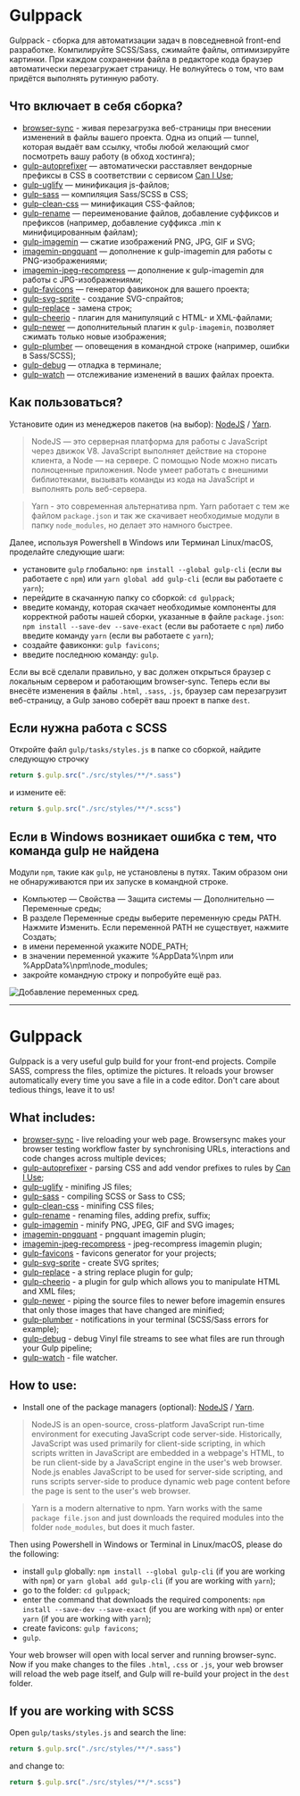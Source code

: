 # Gulppack
Gulppack - сборка для автоматизации задач в повседневной front-end разработке. Компилируйте SCSS/Sass, сжимайте файлы, оптимизируйте картинки. При каждом сохранении файла в редакторе кода браузер автоматически перезагружает страницу. Не волнуйтесь о том, что вам придётся выполнять рутинную работу.

## Что включает в себя сборка?
* [browser-sync](https://browsersync.io/docs/gulp) - живая перезагрузка веб-страницы при внесении изменений в файлы вашего проекта. Одна из опций — tunnel, которая выдаёт вам ссылку, чтобы любой желающий смог посмотреть вашу работу (в обход хостинга);
* [gulp-autoprefixer](https://www.npmjs.com/package/gulp-autoprefixer) — автоматически расставляет вендорные префиксы в CSS в соответствии с сервисом [Can I Use](https://caniuse.com/);
* [gulp-uglify](https://www.npmjs.com/package/gulp-uglify) — минификация js-файлов;
* [gulp-sass](https://www.npmjs.com/package/gulp-sass) — компиляция Sass/SCSS в CSS;
* [gulp-clean-css](https://www.npmjs.com/package/gulp-clean-css) — минификация CSS-файлов;
* [gulp-rename](https://www.npmjs.com/package/gulp-rename) — переименование файлов, добавление суффиксов и префиксов (например, добавление суффикса .min к минифицированным файлам);
* [gulp-imagemin](https://www.npmjs.com/package/gulp-imagemin) — сжатие изображений PNG, JPG, GIF и SVG;
* [imagemin-pngquant](https://www.npmjs.com/package/imagemin-pngquant) — дополнение к gulp-imagemin для работы с PNG-изображениями;
* [imagemin-jpeg-recompress](https://www.npmjs.com/package/imagemin-jpeg-recompress) — дополнение к gulp-imagemin для работы с JPG-изображениями;
* [gulp-favicons](https://github.com/evilebottnawi/favicons) — генератор фавиконок для вашего проекта;
* [gulp-svg-sprite](https://github.com/jkphl/gulp-svg-sprite) - создание SVG-спрайтов;
* [gulp-replace](https://www.npmjs.com/package/gulp-replace) - замена строк;
* [gulp-cheerio](https://www.npmjs.com/package/gulp-cheerio) - плагин для манипуляций с HTML- и XML-файлами; 
* [gulp-newer](https://www.npmjs.com/package/gulp-newer) — дополнительный плагин к ```gulp-imagemin```, позволяет сжимать только новые изображения;
* [gulp-plumber](https://www.npmjs.com/package/gulp-plumber) — оповещения в командной строке (например, ошибки в Sass/SCSS);
* [gulp-debug](https://www.npmjs.com/package/gulp-debug) — отладка в терминале;
* [gulp-watch](https://www.npmjs.com/package/gulp-watch) — отслеживание изменений в ваших файлах проекта.

## Как пользоваться?

Установите один из менеджеров пакетов (на выбор): [NodeJS](https://nodejs.org/en/) / [Yarn](https://yarnpkg.com/en/docs/install).

> NodeJS — это серверная платформа для работы с JavaScript через движок V8. JavaScript выполняет действие на стороне клиента, а Node — на сервере. С помощью Node можно писать полноценные приложения. Node умеет работать с внешними библиотеками, вызывать команды из кода на JavaScript и выполнять роль веб-сервера.

> Yarn - это современная альтернатива npm. Yarn работает с тем же файлом ```package.json``` и так же скачивает необходимые модули в папку ```node_modules```, но делает это намного быстрее.

Далее, используя Powershell в Windows или Терминал Linux/macOS, проделайте следующие шаги: 

* установите ```gulp``` глобально: ```npm install --global gulp-cli``` (если вы работаете с ```npm```) или ```yarn global add gulp-cli``` (если вы работаете с ```yarn```);
* перейдите в скачанную папку со сборкой: ```cd gulppack```;
* введите команду, которая скачает необходимые компоненты для корректной работы нашей сборки, указанные в файле ```package.json```: ```npm install --save-dev --save-exact``` (если вы работаете с ```npm```) либо введите команду ```yarn``` (если вы работаете с ```yarn```);
* создайте фавиконки: ```gulp favicons```;
* введите последнюю команду: ```gulp```.

Если вы всё сделали правильно, у вас должен открыться браузер с локальным сервером и работающим browser-sync. Теперь если вы внесёте изменения в файлы ```.html```, ```.sass```, ```.js```, браузер сам перезагрузит веб-страницу, а Gulp заново соберёт ваш проект в папке ```dest```.

## Если нужна работа с SCSS
Откройте файл ```gulp/tasks/styles.js``` в папке со сборкой, найдите следующую строчку 
```javascript 
return $.gulp.src("./src/styles/**/*.sass") 
```

и измените её:
```javascript 
return $.gulp.src("./src/styles/**/*.scss")
```

## Если в Windows возникает ошибка с тем, что команда gulp не найдена
Модули ```npm```, такие как ```gulp```, не установлены в путях. Таким образом они не обнаруживаются при их запуске в командной строке.
* Компьютер — Свойства — Защита системы — Дополнительно — Переменные среды;
* В разделе Переменные среды выберите переменную среды PATH. Нажмите Изменить. Если переменной PATH не существует, нажмите Создать;
* в имени переменной укажите NODE_PATH;
* в значении переменной укажите %AppData%\npm или %AppData%\npm\node_modules;
* закройте командную строку и попробуйте ещё раз.

![Добавление переменных сред](https://pp.userapi.com/c834403/v834403892/c00bd/DgYTcUMrEoA.jpg).

***

# Gulppack

Gulppack is a very useful gulp build for your front-end projects. Compile SASS, compress the files, optimize the pictures. It reloads your browser automatically every time you save a file in a code editor. Don't care about tedious things, leave it to us!

## What includes:
* [browser-sync](https://browsersync.io/docs/gulp) - live reloading your web page. Browsersync makes your browser testing workflow faster by synchronising URLs, interactions and code changes across multiple devices;
* [gulp-autoprefixer](https://www.npmjs.com/package/gulp-autoprefixer) - parsing CSS and add vendor prefixes to rules by [Can I Use](https://caniuse.com/);
* [gulp-uglify](https://www.npmjs.com/package/gulp-uglify) - minifing JS files;
* [gulp-sass](https://www.npmjs.com/package/gulp-sass) - compiling SCSS or Sass to CSS;
* [gulp-clean-css](https://www.npmjs.com/package/gulp-clean-css) - minifing CSS files;
* [gulp-rename](https://www.npmjs.com/package/gulp-rename) - renaming files, adding prefix, suffix;
* [gulp-imagemin](https://www.npmjs.com/package/gulp-imagemin) - minify PNG, JPEG, GIF and SVG images;
* [imagemin-pngquant](https://www.npmjs.com/package/imagemin-pngquant) - pngquant imagemin plugin;
* [imagemin-jpeg-recompress](https://www.npmjs.com/package/imagemin-jpeg-recompress) - jpeg-recompress imagemin plugin;
* [gulp-favicons](https://github.com/evilebottnawi/favicons) - favicons generator for your projects;
* [gulp-svg-sprite](https://github.com/jkphl/gulp-svg-sprite) - create SVG sprites;
* [gulp-replace](https://www.npmjs.com/package/gulp-replace) - a string replace plugin for gulp;
* [gulp-cheerio](https://www.npmjs.com/package/gulp-cheerio) - a plugin for gulp which allows you to manipulate HTML and XML files; 
* [gulp-newer](https://www.npmjs.com/package/gulp-newer) - piping the source files to newer before imagemin ensures that only those images that have changed are minified;
* [gulp-plumber](https://www.npmjs.com/package/gulp-plumber) - notifications in your terminal (SCSS/Sass errors for example);
* [gulp-debug](https://www.npmjs.com/package/gulp-debug) - debug Vinyl file streams to see what files are run through your Gulp pipeline;
* [gulp-watch](https://www.npmjs.com/package/gulp-watch) - file watcher.

## How to use:
* Install one of the package managers (optional): [NodeJS](http://nodejs.org/en/) / [Yarn](https://yarnpkg.com/en/docs/install).

> NodeJS is an open-source, cross-platform JavaScript run-time environment for executing JavaScript code server-side. Historically, JavaScript was used primarily for client-side scripting, in which scripts written in JavaScript are embedded in a webpage's HTML, to be run client-side by a JavaScript engine in the user's web browser. Node.js enables JavaScript to be used for server-side scripting, and runs scripts server-side to produce dynamic web page content before the page is sent to the user's web browser.

> Yarn is a modern alternative to npm. Yarn works with the same ```package file.json``` and just downloads the required modules into the folder ```node_modules```, but does it much faster.

Then using Powershell in Windows or Terminal in Linux/macOS, please do the following: 

* install ```gulp``` globally: ```npm install --global gulp-cli``` (if you are working with ```npm```) or ```yarn global add gulp-cli``` (if you are working with ```yarn```);
* go to the folder: ```cd gulppack```;
* enter the command that downloads the required components: ```npm install --save-dev --save-exact``` (if you are working with ```npm```) or enter ```yarn``` (if you are working with ```yarn```);
* create favicons: ```gulp favicons```;
* ```gulp```.

Your web browser will open with local server and running browser-sync. Now if you make changes to the
files ```.html```, ```.css``` or ```.js```, your web browser will reload the web page itself, and Gulp
will re-build your project in the ```dest``` folder.

## If you are working with SCSS
Open ```gulp/tasks/styles.js``` and search the line: 
```javascript 
return $.gulp.src("./src/styles/**/*.sass")
```

and change to:
```javascript 
return $.gulp.src("./src/styles/**/*.scss")
```